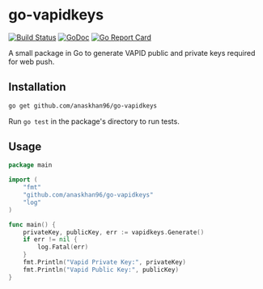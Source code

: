 # go-vapidkeys
[![Build Status](https://travis-ci.org/anaskhan96/go-vapidkeys.svg?branch=master)](https://travis-ci.org/anaskhan96/go-vapidkeys)
[![GoDoc](https://godoc.org/github.com/anaskhan96/go-vapidkeys?status.svg)](https://godoc.org/github.com/anaskhan96/go-vapidkeys)
[![Go Report Card](https://goreportcard.com/badge/github.com/anaskhan96/go-vapidkeys)](https://goreportcard.com/report/github.com/anaskhan96/go-vapidkeys)

A small package in Go to generate VAPID public and private keys required for web push.

## Installation

```bash
go get github.com/anaskhan96/go-vapidkeys
```

Run `go test` in the package's directory to run tests.

## Usage

```go
package main

import (
	"fmt"
	"github.com/anaskhan96/go-vapidkeys"
	"log"
)

func main() {
	privateKey, publicKey, err := vapidkeys.Generate()
	if err != nil {
		log.Fatal(err)
	}
	fmt.Println("Vapid Private Key:", privateKey)
	fmt.Println("Vapid Public Key:", publicKey)
}

```
